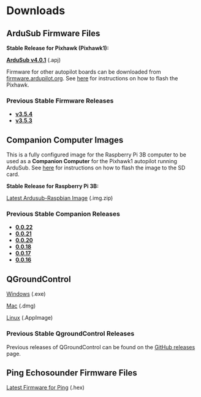 # Downloads

## ArduSub Firmware Files

**Stable Release for Pixhawk (Pixhawk1):** 

<i class="fa fa-download" aria-hidden="true"></i> **[ArduSub v4.0.1](https://firmware.ardupilot.org/Sub/stable/Pixhawk1/ardusub.apj)** (.apj)

Firmware for other autopilot boards can be downloaded from [firmware.ardupilot.org](https://firmware.ardupilot.org/). See [here](/quick-start/installing-ardusub.md#without-a-companion-computer-manual-installation) for instructions on how to flash the Pixhawk.

### Previous Stable Firmware Releases

* **[v3.5.4](https://firmware.ardupilot.org/Sub/stable-3.5.4/PX4/ArduSub-v2.px4)**
* **[v3.5.3](https://firmware.ardupilot.org/Sub/stable-3.5.3/PX4/ArduSub-v2.px4)**

## Companion Computer Images

This is a fully configured image for the Raspberry Pi 3B computer to be used as a **Companion Computer** for the Pixhawk1 autopilot running ArduSub. See [here](https://www.ardusub.com/getting-started/installation.html#raspberry-pi) for instructions on how to flash the image to the SD card.

**Stable Release for Raspberry Pi 3B:**

<i class="fa fa-download" aria-hidden="true"></i> [Latest Ardusub-Raspbian Image](https://s3.amazonaws.com/downloads.bluerobotics.com/Pi/stable/ardusub-raspbian.img.zip) (.img.zip)

### Previous Stable Companion Releases

* **[0.0.22](https://s3.amazonaws.com/downloads.bluerobotics.com/Pi/0.0.22/0.0.22.img.zip)**
* **[0.0.21](https://s3.amazonaws.com/downloads.bluerobotics.com/Pi/0.0.21/0.0.21.img.zip)**
* **[0.0.20](https://s3.amazonaws.com/downloads.bluerobotics.com/Pi/0.0.20/0.0.20.img.zip)**
* **[0.0.18](https://s3.amazonaws.com/downloads.bluerobotics.com/Pi/0.0.18/0.0.18.img.zip)**
* **[0.0.17](https://s3.amazonaws.com/downloads.bluerobotics.com/Pi/0.0.17/0.0.17.img.zip)**
* **[0.0.16](https://s3.amazonaws.com/downloads.bluerobotics.com/Pi/0.0.16/0.0.16.img.zip)**

## QGroundControl

<i class="fa fa-download" aria-hidden="true"></i> [Windows](https://s3.amazonaws.com/downloads.bluerobotics.com/QGC/latest/QGroundControl-installer.exe) (.exe)

<i class="fa fa-download" aria-hidden="true"></i> [Mac](https://s3.amazonaws.com/downloads.bluerobotics.com/QGC/latest/QGroundControl.dmg) (.dmg)

<i class="fa fa-download" aria-hidden="true"></i> [Linux](https://s3.amazonaws.com/downloads.bluerobotics.com/QGC/latest/QGroundControl.AppImage) (.AppImage)

### Previous Stable QgroundControl Releases

Previous releases of QGroundControl can be found on the [GitHub releases](https://github.com/mavlink/qgroundcontrol/releases) page.

## Ping Echosounder Firmware Files

<i class="fa fa-download" aria-hidden="true"></i> [Latest Firmware for Ping](https://github.com/bluerobotics/ping-firmware/blob/master/ping1d/Ping-V3.28_auto.hex) (.hex)
